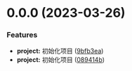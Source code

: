 # 0.0.0 (2023-03-26)


### Features

* **project:** 初始化项目 ([9bfb3ea](https://github.com/growydp7/community/commit/9bfb3eaae91f1af4ff9390407a78d05e3e157b93))
* **project:** 初始化项目 ([089414b](https://github.com/growydp7/community/commit/089414bb936b5b1ad857c7d86d4f7d2e90da3033))



